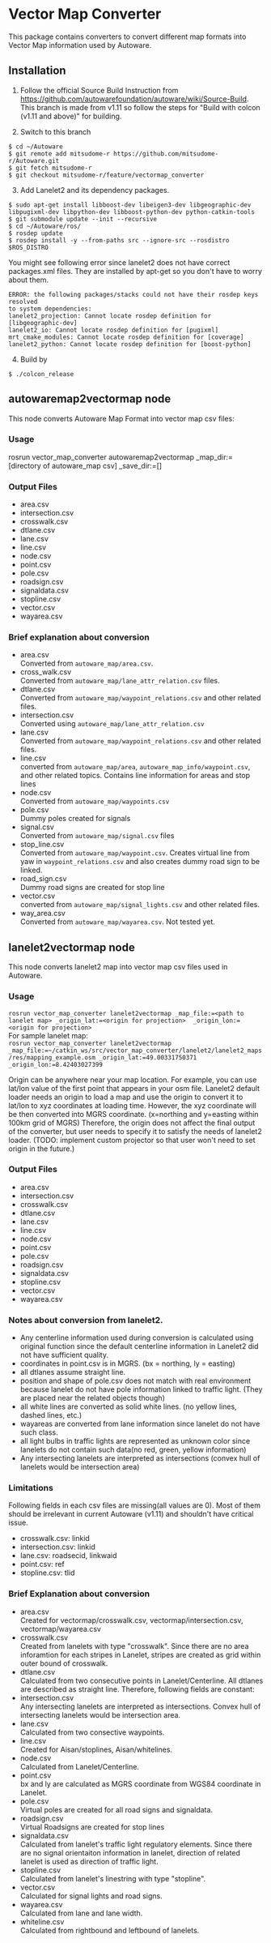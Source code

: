 # Vector Map Converter
This package contains converters to convert different map formats into Vector Map information used by Autoware.

## Installation
1. Follow the official Source Build Instruction from https://github.com/autowarefoundation/autoware/wiki/Source-Build. This branch is made from v1.11 so follow the steps for "Build with colcon (v1.11 and above)" for building.

2. Switch to this branch
```
$ cd ~/Autoware
$ git remote add mitsudome-r https://github.com/mitsudome-r/Autoware.git
$ git fetch mitsudome-r
$ git checkout mitsudome-r/feature/vectormap_converter
```
3. Add Lanelet2 and its dependency packages.
```
$ sudo apt-get install libboost-dev libeigen3-dev libgeographic-dev libpugixml-dev libpython-dev libboost-python-dev python-catkin-tools
$ git submodule update --init --recursive
$ cd ~/Autoware/ros/
$ rosdep update
$ rosdep install -y --from-paths src --ignore-src --rosdistro $ROS_DISTRO
```
You might see following error since lanelet2 does not have correct packages.xml files. They are installed by apt-get so you don't have to worry about them.
```
ERROR: the following packages/stacks could not have their rosdep keys resolved
to system dependencies:
lanelet2_projection: Cannot locate rosdep definition for [libgeographic-dev]
lanelet2_io: Cannot locate rosdep definition for [pugixml]
mrt_cmake_modules: Cannot locate rosdep definition for [coverage]
lanelet2_python: Cannot locate rosdep definition for [boost-python]

```

4. Build by
```
$ ./colcon_release
```

## autowaremap2vectormap node
This node converts Autoware Map Format into vector map csv files:

### Usage
rosrun vector_map_converter autowaremap2vectormap _map_dir:=[directory of autoware_map csv] _save_dir:=[]

### Output Files
- area.csv
- intersection.csv
- crosswalk.csv
- dtlane.csv
- lane.csv
- line.csv
- node.csv
- point.csv
- pole.csv
- roadsign.csv
- signaldata.csv
- stopline.csv
- vector.csv
- wayarea.csv

### Brief explanation about conversion
+ area.csv <br>
Converted from `autoware_map/area.csv`.
+ cross_walk.csv <br>
Converted from `autoware_map/lane_attr_relation.csv` files.
+ dtlane.csv <br>
Converted from `autoware_map/waypoint_relations.csv` and other related files.   
+ intersection.csv <br>
Converted using `autoware_map/lane_attr_relation.csv`
+ lane.csv <br>
Converted from `autoware_map/waypoint_relations.csv` and other related files.   
+ line.csv <br>
converted from `autoware_map/area`, `autoware_map_info/waypoint.csv`, and other related topics. Contains line information for areas and stop lines
+ node.csv<br>
Converted from `autoware_map/waypoints.csv`
+ pole.csv <br>
Dummy poles created for signals
+ signal.csv <br>
Converted from `autoware_map/signal.csv` files
+ stop_line.csv <br>
Converted from `autoware_map/waypoint.csv`. Creates virtual line from yaw in `waypoint_relations.csv` and also creates dummy road sign to be linked.
+ road_sign.csv <br>
Dummy road signs are created for stop line
+ vector.csv  <br>
converted from `autoware_map/signal_lights.csv` and other related files.
+ way_area.csv <br>
Converted from `autoware_map/wayarea.csv`. Not tested yet.

## lanelet2vectormap node
This node converts lanelet2 map into vector map csv files used in Autoware.
### Usage
`rosrun vector_map_converter lanelet2vectormap _map_file:=<path to lanelet map> _origin_lat:=<origin for projection>  _origin_lon:=<origin for projection>`<br>
For sample lanelet map:<br>
`rosrun vector_map_converter lanelet2vectormap _map_file:=~/catkin_ws/src/vector_map_converter/lanelet2/lanelet2_maps/res/mapping_example.osm _origin_lat:=49.00331750371  _origin_lon:=8.42403027399`

Origin can be anywhere near your map location.
For example, you can use lat/lon value of the first point that appears in your osm file.
Lanelet2 default loader needs an origin to load a map and use the origin to convert it to lat/lon to xyz coordinates at loading time.
However, the xyz coordinate will be then converted into MGRS coordinate. (x=northing and y=easting within 100km grid of MGRS)
Therefore, the origin does not affect the final output of the converter, but user needs to specify it to satisfy the needs of lanelet2 loader.
(TODO: implement custom projector so that user won't need to set origin in the future.)

### Output Files
- area.csv
- intersection.csv
- crosswalk.csv
- dtlane.csv
- lane.csv
- line.csv
- node.csv
- point.csv
- pole.csv
- roadsign.csv
- signaldata.csv
- stopline.csv
- vector.csv
- wayarea.csv

### Notes about conversion from lanelet2.
- Any centerline information used during conversion is calculated using original function since the default centerline information in Lanelet2 did not have sufficient quality.
- coordinates in point.csv is in MGRS. (bx = northing, ly = easting)
- all dtlanes assume straight line.
- position and shape of pole.csv does not match with real environment because lanelet do not have pole information linked to traffic light. (They are placed near the related objects though)
- all white lines are converted as solid white lines. (no yellow lines, dashed lines, etc.)
- wayareas are converted from lane information since lanelet do not have such class.
- all light bulbs in traffic lights are represented as unknown color since lanelets do not contain such data(no red, green, yellow information)
- Any intersecting lanelets are interpreted as intersections (convex hull of lanelets would be intersection area)

### Limitations
Following fields in each csv files are missing(all values are 0). Most of them should be irrelevant in current Autoware (v1.11) and shouldn't have critical issue.
- crosswalk.csv: linkid
- intersection.csv: linkid
- lane.csv: roadsecid, linkwaid
- point.csv: ref
- stopline.csv: tlid

### Brief Explanation about conversion
+ area.csv<br>
Created for vectormap/crosswalk.csv, vectormap/intersection.csv, vectormap/wayarea.csv
+ crosswalk.csv<br>
Created from lanelets with type "crosswalk".
Since there are no area inforamtion for each stripes in Lanelet, stripes are created as grid within outer bound of crosswalk.
+ dtlane.csv<br>
Calculated from two consecutive points in Lanelet/Centerline.
All dtlanes are described as straight line.
Therefore, following fields are constant:
+ intersection.csv<br>
Any intersecting lanelets are interpreted as intersections.
Convex hull of intersecting lanelets would be intersection area.
+ lane.csv<br>
Calculated from two consective waypoints.
+ line.csv<br>
Created for Aisan/stoplines, Aisan/whitelines.
+ node.csv<br>
Calculated from Lanelet/Centerline.
+ point.csv<br>
bx and ly are calculated as MGRS coordinate from WGS84 coordinate in Lanelet.
+ pole.csv<br>
Virtual poles are created for all road signs and signaldata.
+ roadsign.csv <br>
Virtual Roadsigns are created for stop lines
+ signaldata.csv<br>
Calculated from lanelet's traffic light regulatory elements.
Since there are no signal orientaiton information in lanelet,  direction of related lanelet is used as direction of traffic light.
+ stopline.csv<br>
Calculated from lanelet's linestring with type "stopline".
+ vector.csv<br>
Calculated for signal lights and road signs.
+ wayarea.csv<br>
Calculated from lane and lane width.
+ whiteline.csv<br>
Calculated from rightbound and leftbound of lanelets.
